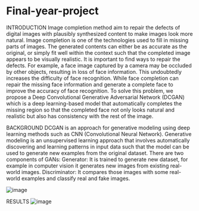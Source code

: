 # Final-year-project
INTRODUCTION
Image completion method aim to repair the defects of digital images
with plausibly synthesized content to make images look more natural. Image
completion is one of the technologies used to fill in missing parts of images.
The generated contents can either be as accurate as the original, or simply fit
well within the context such that the completed image appears to be visually
realistic. It is important to find ways to repair the defects. For example, a
face image captured by a camera may be occluded by other objects, resulting
in loss of face information. This undoubtedly increases the difficulty of face
recognition. While face completion can repair the missing face information
and generate a complete face to improve the accuracy of face recognition. To
solve this problem, we propose a Deep Convolutional Generative Adversarial
Network (DCGAN) which is a deep learning-based model that automatically
completes the missing region so that the completed face not only looks natural
and realistic but also has consistency with the rest of the image.

BACKGROUND
DCGAN is an approach for generative modeling using deep learning
methods such as CNN (Convolutional Neural Network). Generative modeling
is an unsupervised learning approach that involves automatically discovering
and learning patterns in input data such that the model can be used to generate
new examples from the original dataset. There are two components of GANs:
Generator: It is trained to generate new dataset, for example in computer vision
it generates new images from existing real-world images. Discriminator: It
compares those images with some real-world examples and classify real and
fake images.

![image](https://user-images.githubusercontent.com/117440185/220924540-755619da-fa11-4c74-8455-ec43afa86148.png)

RESULTS 
![image](https://user-images.githubusercontent.com/117440185/220928418-1d61c05c-26cd-4c88-9293-6c373faa1aca.png)

